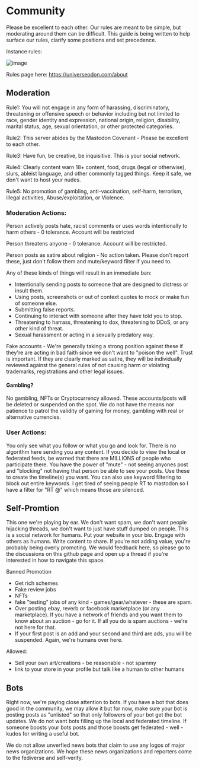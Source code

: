 # Community

Please be excellent to each other.  Our rules are meant to be simple, but moderating around them can be difficult.  This guide is being written to help surface our rules, clarify some positions and set precedence.


Instance rules:

![image](https://user-images.githubusercontent.com/1461719/203134064-3d2aeec3-74a2-4b33-8517-11bf5db9e9b1.png)


Rules page here: https://universeodon.com/about


## Moderation

Rule1:  You will not engage in any form of harassing, discriminatory, threatening or offensive speech or behavior including but not limited to race, gender identity and expression, national origin, religion, disability, marital status, age, sexual orientation, or other protected categories.

Rule2: This server abides by the Mastodon Covenant - Please be excellent to each other.

Rule3: Have fun, be creative, be inquisitive. This is your social network.

Rule4: Clearly content warn 18+ content, food, drugs (legal or otherwise), slurs, ableist language, and other commonly tagged things. Keep it safe, we don't want to host your nudes.

Rule5: No promotion of gambling, anti-vaccination, self-harm, terrorism, illegal activities, Abuse/exploitation, or Violence. 

### Moderation Actions:

Person actively posts hate, racist comments or uses words intentionally to harm others - 0 tolerance. Account will be restricted

Person threatens anyone - 0 tolerance. Account will be restricted.

Person posts as satire about religion - No action taken. Please don't report these, just don't follow them and mute/keyword filter if you need to.

Any of these kinds of things will result in an immediate ban:

* Intentionally sending posts to someone that are designed to distress or insult them.
* Using posts, screenshots or out of context quotes to mock or make fun of someone else.
* Submitting false reports.
* Continuing to interact with someone after they have told you to stop.
* Threatening to harrass, threatening to dox, threatening to DDoS, or any other kind of threat.
* Sexual harassment or acting in a sexually predatory way.

Fake accounts - We're generally taking a strong position against these if they're are acting in bad faith since we don't want to "poison the well".  Trust is important. If they are clearly marked as satire, they will be individually reviewed against the general rules of not causing harm or violating trademarks, registrations and other legal issues.

#### Gambling?
No gambling, NFTs or Cryptocurrency allowed. These accounts/posts will be deleted or suspended on the spot. We do not have the means nor patience to patrol the validity of gaming for money, gambling with real or alternative currencies.

### User Actions:

You only see what you follow or what you go and look for. There is no algorithm here sending you any content. If you decide to view the local or federated feeds, be warned that there are MILLIONS of people who participate there.  You have the power of "mute" - not seeing anyones post and "blocking" not having that person be able to see your posts.  Use these to create the timeline(s) you want.  You can also use keyword filtering to block out entire keywords.  I get tired of seeing people RT to mastodon so I have a filter for "RT @" which means those are silenced.

## Self-Promtion
This one we're playing by ear. We don't want spam, we don't want people hijacking threads, we don't want to just have stuff dumped on people. This is a social network for humans. Put your website in your bio.  Engage with others as humans. Write content to share. If you're not adding value, you're probably being overly promoting.  We would feedback here, so please go to the discussions on this github page and open up a thread if you're interested in how to navigate this space.

Banned Promotion

* Get rich schemes
* Fake review jobs
* NFTs 
* fake "testing" jobs of any kind - games/gear/whatever - these are spam.
* Over posting ebay, reverb or facebook marketplace (or any marketplace).  If you have a network of friends and you want them to know about an auction - go for it. If all you do is spam auctions - we're not here for that. 
* If your first post is an add and your second and third are ads, you will be suspended. Again, we're humans over here. 

Allowed:
* Sell your own art/creations - be reasonable - not spammy
* link to your store in your profile but talk like a human to other humans

## Bots

Right now, we're paying close attention to bots. If you have a bot that does good in the community, we may allow it but for now, make sure your bot is posting posts as "unlisted" so that only followers of your bot get the bot updates. We do not want bots filling up the local and federated timeline. If someone boosts your bots posts and those boosts get federated - well - kudos for writing a useful bot.

We do not allow unverfied news bots that claim to use any logos of major news organizations. We hope these news organizations and reporters come to the fediverse and self-verify.
